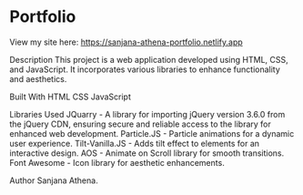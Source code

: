 # Portfolio

View my site here:
https://sanjana-athena-portfolio.netlify.app

Description
This project is a web application developed using HTML, CSS, and JavaScript. It incorporates various libraries to enhance functionality and aesthetics.

Built With
HTML
CSS
JavaScript

Libraries Used
JQuarry - A library for importing jQuery version 3.6.0 from the jQuery CDN, ensuring secure and reliable access to the library for enhanced web development.
Particle.JS - Particle animations for a dynamic user experience.
Tilt-Vanilla.JS - Adds tilt effect to elements for an interactive design.
AOS - Animate on Scroll library for smooth transitions.
Font Awesome - Icon library for aesthetic enhancements.

Author
Sanjana Athena.
